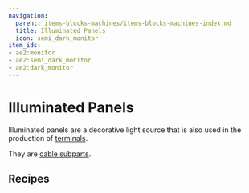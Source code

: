 ```yaml
---
navigation:
  parent: items-blocks-machines/items-blocks-machines-index.md
  title: Illuminated Panels
  icon: semi_dark_monitor
item_ids:
- ae2:monitor
- ae2:semi_dark_monitor
- ae2:dark_monitor
---
```


# Illuminated Panels

<GameScene zoom="6" background="#00000000" interactive="false">
  <ImportStructure src="../assets/assemblies/illuminated_panels.snbt" />
  <IsometricCamera yaw="-75" pitch="30" />
</GameScene>

Illuminated panels are a decorative light source that is also used in the production of [terminals](terminals.md).

They are [cable subparts](../ae2-mechanics/cable-subparts.md).

## Recipes

<Row>
  <RecipeFor id="monitor" />

  <RecipeFor id="semi_dark_monitor" />

  <RecipeFor id="dark_monitor" />
</Row>
